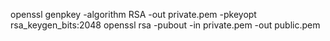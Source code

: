openssl genpkey -algorithm RSA -out private.pem -pkeyopt rsa_keygen_bits:2048
openssl rsa -pubout -in private.pem -out public.pem
